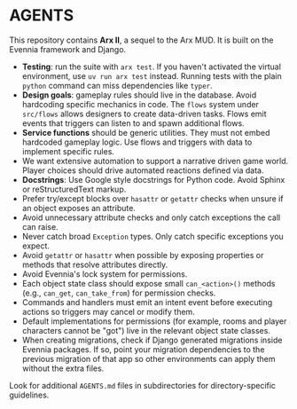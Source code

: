 # AGENTS

This repository contains **Arx II**, a sequel to the Arx MUD. It is built on the Evennia framework and Django.

- **Testing**: run the suite with `arx test`. If you haven't activated the virtual environment, use `uv run arx test` instead. Running tests with the plain `python` command can miss dependencies like `typer`.
- **Design goals**: gameplay rules should live in the database. Avoid hardcoding specific mechanics in code. The `flows` system under `src/flows` allows designers to create data-driven tasks. Flows emit events that triggers can listen to and spawn additional flows.
- **Service functions** should be generic utilities. They must not embed hardcoded gameplay logic. Use flows and triggers with data to implement specific rules.
- We want extensive automation to support a narrative driven game world. Player choices should drive automated reactions defined via data.
- **Docstrings**: Use Google style docstrings for Python code. Avoid Sphinx or reStructuredText markup.
- Prefer try/except blocks over `hasattr` or `getattr` checks when unsure if an object exposes an attribute.
- Avoid unnecessary attribute checks and only catch exceptions the call can raise.
- Never catch broad ``Exception`` types. Only catch specific exceptions you expect.
- Avoid ``getattr`` or ``hasattr`` when possible by exposing properties or methods that resolve attributes directly.
- Avoid Evennia's lock system for permissions.
- Each object state class should expose small `can_<action>()` methods (e.g., `can_get`, `can_take_from`) for permission checks.
- Commands and handlers must emit an intent event before executing actions so triggers may cancel or modify them.
- Default implementations for permissions (for example, rooms and player characters cannot be "got") live in the relevant object state classes.
- When creating migrations, check if Django generated migrations inside Evennia
  packages. If so, point your migration dependencies to the previous migration
  of that app so other environments can apply them without the extra files.

Look for additional `AGENTS.md` files in subdirectories for directory-specific guidelines.
